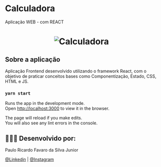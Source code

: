 
# Calculadora
Aplicação WEB - com REACT 

<h1 align="center">
    <img alt="Calculadora" src="./img/logo.png"  />
</h1>


## Sobre a aplicação
Aplicação Frontend desenvolvido utilizando o framework React, com o objetivo de praticar conceitos bases como Componentização, Estado, CSS, HTML e JS. 

### `yarn start`

Runs the app in the development mode.<br />
Open [http://localhost:3000](http://localhost:3000) to view it in the browser.

The page will reload if you make edits.<br />
You will also see any lint errors in the console.


## 👨🏼‍🚀 Desenvolvido por:

Paulo Ricardo Favaro da Silva Junior

 [@Linkedin](https://www.linkedin.com/in/paulo-ricardo-favaro-da-silva-junior-79092ab8/) | [@Instagram](https://www.instagram.com/prjr_dexter/)
